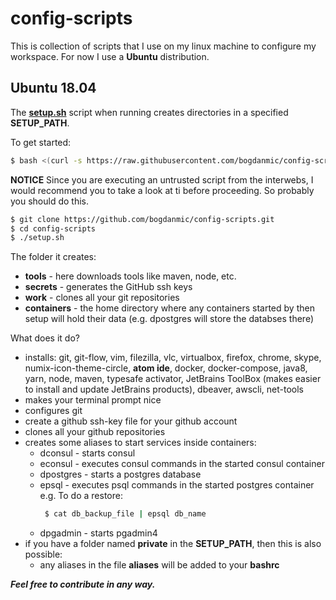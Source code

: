 config-scripts
==============

This is collection of scripts that I use on my linux machine to configure my
workspace. For now I use a **Ubuntu** distribution.

Ubuntu 18.04
------------
The [**setup.sh**](setup.sh) script when running creates directories in a specified **SETUP_PATH**.

To  get started:
 ```bash
 $ bash <(curl -s https://raw.githubusercontent.com/bogdanmic/config-scripts/master/setup.sh)
 ```
 **NOTICE** Since you are executing an untrusted script from the interwebs, I
 would recommend you to take a look at ti before proceeding. So probably you
 should do this.
 ```bash
 $ git clone https://github.com/bogdanmic/config-scripts.git
 $ cd config-scripts
 $ ./setup.sh
 ```

The folder it creates:
 - **tools** - here downloads tools like maven, node, etc.
 - **secrets** - generates the GitHub ssh keys
 - **work** - clones all your git repositories
 - **containers** - the home directory where any containers started by then
 setup will hold their data (e.g. dpostgres will store the databses there)

What does it do?
 - installs: git, git-flow, vim, filezilla, vlc, virtualbox, firefox, chrome,
 skype, numix-icon-theme-circle, **atom ide**, docker, docker-compose, java8, yarn,
 node, maven, typesafe activator, JetBrains ToolBox (makes easier to install and
 update JetBrains products), dbeaver, awscli, net-tools
 - makes your terminal prompt nice
 - configures git
 - create a github ssh-key file for your github account
 - clones all your github repositories
 - creates some aliases to start services inside containers:
   - dconsul - starts consul
   - econsul - executes consul commands in the started consul container
   - dpostgres - starts a postgres database
   - epsql - executes psql commands in the started postgres container
     e.g. To do a restore:
     ```bash
      $ cat db_backup_file | epsql db_name
     ```
   - dpgadmin - starts pgadmin4
 - if you have a folder named **private** in the **SETUP_PATH**, then this is also possible:
   - any aliases in the file **aliases** will be added to your **bashrc**

***Feel free to contribute in any way.***
